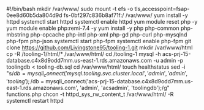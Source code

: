#!/bin/bash
mkdir /var/www/
sudo mount -t efs -o tls,accesspoint=fsap-0ee8d60b5da804d9d fs-0bf297c836b8af71f:/ /var/www/
yum install -y httpd 
systemctl start httpd
systemctl enable httpd
yum module reset php -y
yum module enable php:remi-7.4 -y
yum install -y php php-common php-mbstring php-opcache php-intl php-xml php-gd php-curl php-mysqlnd php-fpm php-json
systemctl start php-fpm
systemctl enable php-fpm
git clone https://github.com/Livingstone95/tooling-1.git
mkdir /var/www/html
cp -R /tooling-1/html/*  /var/www/html/
cd /tooling-1
mysql -h acs-prj-15-database.c4x8d9odd7mm.us-east-1.rds.amazonaws.com -u admin -p toolingdb < tooling-db.sql
cd /var/www/html/
touch healthstatus
sed -i "s/$db = mysqli_connect('mysql.tooling.svc.cluster.local', 'admin', 'admin', 'tooling');/$db = mysqli_connect('acs-prj-15-database.c4x8d9odd7mm.us-east-1.rds.amazonaws.com', 'admin', 'acsadmin', 'toolingdb');/g" functions.php
chcon -t httpd_sys_rw_content_t /var/www/html/ -R
systemctl restart httpd







